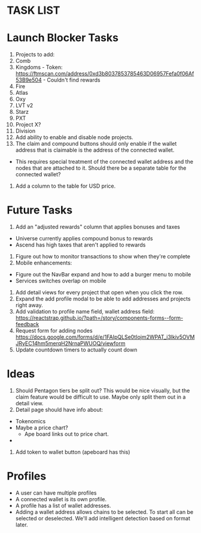 # TASK LIST


# Launch Blocker Tasks
1. Projects to add:
  1. Comb
  1. Kingdoms
    - Token: https://ftmscan.com/address/0xd3b8037853785463D06957Fefa0f06Af53B9e504
    - Couldn't find rewards
  1. Fire
  1. Atlas
  1. Oxy
  1. LVT v2
  1. Starz
  1. PXT
  1. Project X?
  1. Division
1. Add ability to enable and disable node projects.
1. The claim and compound buttons should only enable if the wallet address that is claimable is the address of the connected wallet.
  * This requires special treatment of the connected wallet address and the nodes that are attached to it. Should there be a separate table for the connected wallet?
1. Add a column to the table for USD price.

# Future Tasks
1. Add an "adjusted rewards" column that applies bonuses and taxes
  - Universe currently applies compound bonus to rewards
  - Ascend has high taxes that aren't applied to rewards
1. Figure out how to monitor transactions to show when they're complete
1. Mobile enhancements:
  - Figure out the NavBar expand and how to add a burger menu to mobile
  - Services switches overlap on mobile
1. Add detail views for every project that open when you click the row.
1. Expand the add profile modal to be able to add addresses and projects right away.
1. Add validation to profile name field, wallet address field: https://reactstrap.github.io/?path=/story/components-forms--form-feedback
1. Request form for adding nodes https://docs.google.com/forms/d/e/1FAIpQLSe0tIojm2WPAT_i3lkiv5OVMJRyEC14hm5merqH2NrnaPWUOQ/viewform
1. Update countdown timers to actually count down

# Ideas
1. Should Pentagon tiers be split out? This would be nice visually, but the claim feature would be difficult to use. Maybe only split them out in a detail view.
1. Detail page should have info about:
  - Tokenomics
  - Maybe a price chart?
    - Ape board links out to price chart.
  -
1. Add token to wallet button (apeboard has this)

# Profiles

* A user can have multiple profiles
* A connected wallet is its own profile.
* A profile has a list of wallet addresses.
* Adding a wallet address allows chains to be selected. To start all can be selected or deselected. We'll add intelligent detection based on format later.
